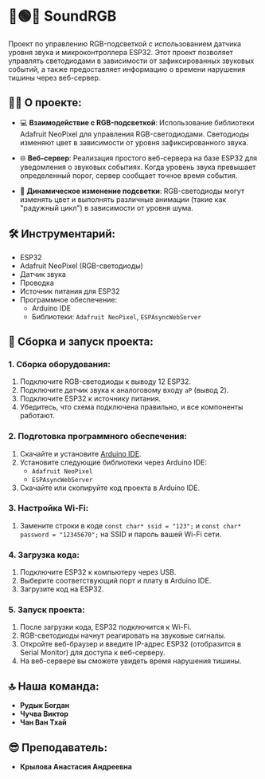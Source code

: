 # 🔴🟢🔵 SoundRGB

Проект по управлению RGB-подсветкой с использованием датчика уровня звука и микроконтроллера ESP32. Этот проект позволяет управлять светодиодами в зависимости от зафиксированных звуковых событий, а также предоставляет информацию о времени нарушения тишины через веб-сервер.

## :man_technologist: О проекте:

- 💻 **Взаимодействие с RGB-подсветкой**: Использование библиотеки Adafruit NeoPixel для управления RGB-светодиодами. Светодиоды изменяют цвет в зависимости от уровня зафиксированного звука.
  
- 🌐 **Веб-сервер**: Реализация простого веб-сервера на базе ESP32 для уведомления о звуковых событиях. Когда уровень звука превышает определенный порог, сервер сообщает точное время события.

- 🌈 **Динамическое изменение подсветки**: RGB-светодиоды могут изменять цвет и выполнять различные анимации (такие как "радужный цикл") в зависимости от уровня шума.

## :hammer_and_wrench: Инструментарий:

- ESP32
- Adafruit NeoPixel (RGB-светодиоды)
- Датчик звука
- Проводка
- Источник питания для ESP32
- Программное обеспечение:
  - Arduino IDE
  - Библиотеки: `Adafruit NeoPixel`, `ESPAsyncWebServer`

## 🚀 Сборка и запуск проекта:

### 1. Сборка оборудования:

1. Подключите RGB-светодиоды к выводу 12 ESP32.
2. Подключите датчик звука к аналоговому входу `aP` (вывод 2).
3. Подключите ESP32 к источнику питания.
4. Убедитесь, что схема подключена правильно, и все компоненты работают.

### 2. Подготовка программного обеспечения:

1. Скачайте и установите [Arduino IDE](https://www.arduino.cc/en/software).
2. Установите следующие библиотеки через Arduino IDE:
   - `Adafruit NeoPixel`
   - `ESPAsyncWebServer`
3. Скачайте или скопируйте код проекта в Arduino IDE.

### 3. Настройка Wi-Fi:

1. Замените строки в коде `const char* ssid = "123";` и `const char* password = "12345670";` на SSID и пароль вашей Wi-Fi сети.

### 4. Загрузка кода:

1. Подключите ESP32 к компьютеру через USB.
2. Выберите соответствующий порт и плату в Arduino IDE.
3. Загрузите код на ESP32.

### 5. Запуск проекта:

1. После загрузки кода, ESP32 подключится к Wi-Fi.
2. RGB-светодиоды начнут реагировать на звуковые сигналы.
3. Откройте веб-браузер и введите IP-адрес ESP32 (отобразится в Serial Monitor) для доступа к веб-серверу.
4. На веб-сервере вы сможете увидеть время нарушения тишины.

## 🔝 Наша команда:

- **Рудык Богдан**
- **Чучва Виктор**
- **Чан Ван Тхай**

## 😎 Преподаватель:

- **Крылова Анастасия Андреевна**

